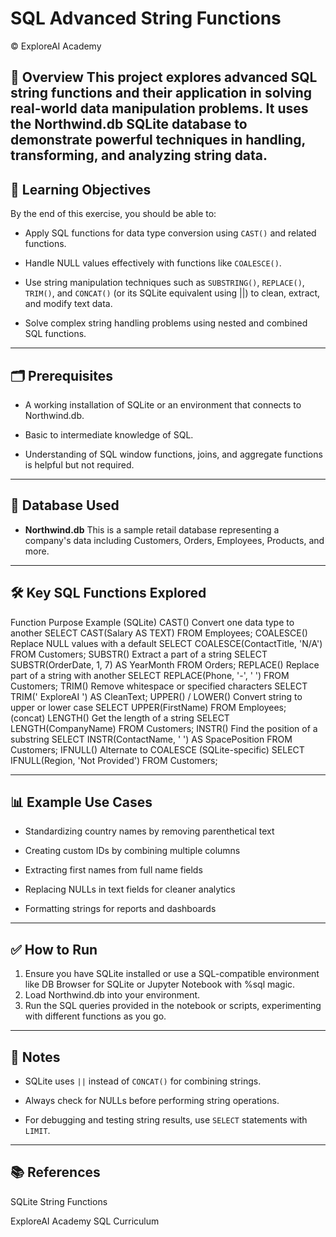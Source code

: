 # SQL Advanced String Functions
© ExploreAI Academy

📘 Overview
This project explores advanced SQL string functions and their application in solving real-world data manipulation problems. It uses the Northwind.db SQLite database to demonstrate powerful techniques in handling, transforming, and analyzing string data.
---
## 🎯 Learning Objectives
By the end of this exercise, you should be able to:

- Apply SQL functions for data type conversion using `CAST()` and related functions.

- Handle NULL values effectively with functions like `COALESCE()`.

- Use string manipulation techniques such as `SUBSTRING()`, `REPLACE()`, `TRIM()`, and `CONCAT()` (or its SQLite equivalent using ||) to clean, extract, and modify text data.

- Solve complex string handling problems using nested and combined SQL functions.
--- 
## 🗂️ Prerequisites
- A working installation of SQLite or an environment that connects to Northwind.db.

- Basic to intermediate knowledge of SQL.

- Understanding of SQL window functions, joins, and aggregate functions is helpful but not required.
---
## 🧪 Database Used
- **Northwind.db**
    This is a sample retail database representing a company's data including Customers, Orders, Employees, Products, and more.
---
## 🛠️ Key SQL Functions Explored
Function	Purpose	Example (SQLite)
CAST()	Convert one data type to another	SELECT CAST(Salary AS TEXT) FROM Employees;
COALESCE()	Replace NULL values with a default	SELECT COALESCE(ContactTitle, 'N/A') FROM Customers;
SUBSTR()	Extract a part of a string	SELECT SUBSTR(OrderDate, 1, 7) AS YearMonth FROM Orders;
REPLACE()	Replace part of a string with another	SELECT REPLACE(Phone, '-', ' ') FROM Customers;
TRIM()	Remove whitespace or specified characters	SELECT TRIM(' ExploreAI ') AS CleanText;
UPPER() / LOWER()	Convert string to upper or lower case	SELECT UPPER(FirstName) FROM Employees;
`		` (concat)
LENGTH()	Get the length of a string	SELECT LENGTH(CompanyName) FROM Customers;
INSTR()	Find the position of a substring	SELECT INSTR(ContactName, ' ') AS SpacePosition FROM Customers;
IFNULL()	Alternate to COALESCE (SQLite-specific)	SELECT IFNULL(Region, 'Not Provided') FROM Customers;

---
## 📊 Example Use Cases
- Standardizing country names by removing parenthetical text

- Creating custom IDs by combining multiple columns

- Extracting first names from full name fields

- Replacing NULLs in text fields for cleaner analytics

- Formatting strings for reports and dashboards
---
## ✅ How to Run
1. Ensure you have SQLite installed or use a SQL-compatible environment like DB Browser for SQLite or Jupyter Notebook with %sql magic.
2. Load Northwind.db into your environment.
3. Run the SQL queries provided in the notebook or scripts, experimenting with different functions as you go.
---
## 📌 Notes
- SQLite uses `||` instead of `CONCAT()` for combining strings.

- Always check for NULLs before performing string operations.

- For debugging and testing string results, use `SELECT` statements with `LIMIT`.
---
## 📚 References
SQLite String Functions

ExploreAI Academy SQL Curriculum

